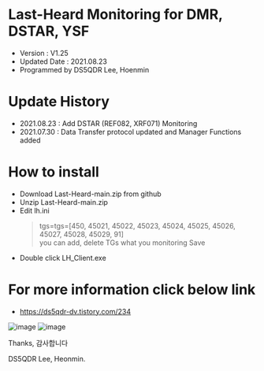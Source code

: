 # Last-Heard Monitoring for DMR, DSTAR, YSF
- Version : V1.25
- Updated Date : 2021.08.23
- Programmed by DS5QDR Lee, Hoenmin

# Update History
- 2021.08.23 : Add DSTAR (REF082, XRF071) Monitoring
- 2021.07.30 : Data Transfer protocol updated and Manager Functions added

# How to install
- Download Last-Heard-main.zip from github
- Unzip Last-Heard-main.zip 
- Edit lh.ini 
   > tgs=tgs=[450, 45021, 45022, 45023, 45024, 45025, 45026, 45027, 45028, 45029, 91]  
   > you can add, delete TGs what you monitoring 
   > Save
- Double click LH_Client.exe 

# For more information click below link
- https://ds5qdr-dv.tistory.com/234

![image](https://user-images.githubusercontent.com/64110724/123597205-ff1ab380-d82d-11eb-8423-490047bc3ef3.png)
![image](https://user-images.githubusercontent.com/64110724/130431867-d4f40345-7570-46db-b45f-1879dfffa8e7.png)


Thanks, 감사합니다

DS5QDR Lee, Heonmin.
